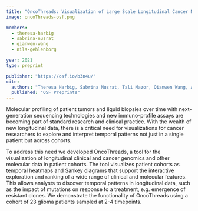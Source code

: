 ```yaml
---
title: "OncoThreads: Visualization of Large Scale Longitudinal Cancer Molecular Data"
image: oncoThreads-osf.png

members:
  - theresa-harbig
  - sabrina-nusrat
  - qianwen-wang 
  - nils-gehlenborg

year: 2021
type: preprint

publisher: "https://osf.io/b3n4u/"
cite:
  authors: "Theresa Harbig, Sabrina Nusrat, Tali Mazor, Qianwen Wang, Alexander Thomson, Hans Bitter, Ethan Cerami, Nils Gehlenborg"
  published: "OSF Preprints"
---
```

Molecular profiling of patient tumors and liquid biopsies over time with next-generation sequencing technologies and new immuno-profile assays are becoming part of standard research and clinical practice. With the wealth of new longitudinal data, there is a critical need for visualizations for cancer researchers to explore and interpret temporal patterns not just in a single patient but across cohorts. 

To address this need we developed OncoThreads, a tool for the visualization of longitudinal clinical and cancer genomics and other molecular data in patient cohorts. The tool visualizes patient cohorts as temporal heatmaps and Sankey diagrams that support the interactive exploration and ranking of a wide range of clinical and molecular features. This allows analysts to discover temporal patterns in longitudinal data, such as the impact of mutations on response to a treatment, e.g. emergence of resistant clones. We demonstrate the functionality of OncoThreads using a cohort of 23 glioma patients sampled at 2-4 timepoints.
